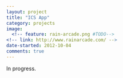 ```yaml
---
layout: project
title: "ICS App" 
category: projects
image:
  <!-- feature: rain-arcade.png #TODO--> 
<!-- link: http://www.rainarcade.com/ -->
date-started: 2012-10-04
comments: true
---
```


In progress.